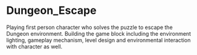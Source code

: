 # Dungeon_Escape
Playing first person character who solves the puzzle to escape the Dungeon environment. Building the game block including the environment lighting, gameplay mechanism, level design and environmental interaction with character as well. 
